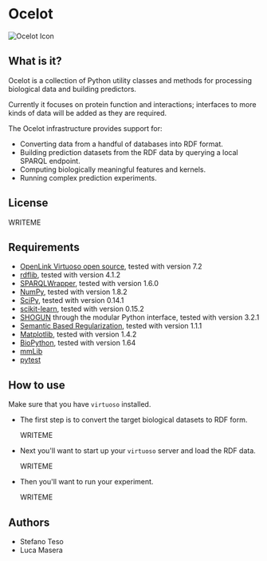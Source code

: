 # Ocelot

![Ocelot Icon](https://upload.wikimedia.org/wikipedia/commons/2/27/Salvador_Dali_NYWTS.jpg)

## What is it?

Ocelot is a collection of Python utility classes and methods for processing
biological data and building predictors.

Currently it focuses on protein function and interactions; interfaces to
more kinds of data will be added as they are required.

The Ocelot infrastructure provides support for:

-   Converting data from a handful of databases into RDF format.
-   Building prediction datasets from the RDF data by querying a local SPARQL
    endpoint.
-   Computing biologically meaningful features and kernels.
-   Running complex prediction experiments.

## License

WRITEME

## Requirements

-   [OpenLink Virtuoso open source](https://github.com/openlink/virtuoso-opensource), tested with version 7.2
-   [rdflib](https://rdflib.readthedocs.org/en/latest/), tested with version 4.1.2
-   [SPARQLWrapper](https://pypi.python.org/pypi/SPARQLWrapper), tested with version 1.6.0
-   [NumPy](http://www.numpy.org/), tested with version 1.8.2
-   [SciPy](http://www.scipy.org/), tested with version 0.14.1
-   [scikit-learn](http://scikit-learn.org/stable/), tested with version 0.15.2
-   [SHOGUN](http://www.shogun-toolbox.org/) through the modular Python interface, tested with version 3.2.1
-   [Semantic Based Regularization](https://sites.google.com/site/semanticbasedregularization/home/software), tested with version 1.1.1
-   [Matplotlib](http://matplotlib.sourceforge.net/), tested with version 1.4.2
-   [BioPython](http://biopython.org), tested with version 1.64
-   [mmLib](http://pymmlib.sourceforge.net/)
-   [pytest](http://pytest.org/latest/)

## How to use

Make sure that you have ``virtuoso`` installed.

-   The first step is to convert the target biological datasets to RDF form.

    WRITEME

-   Next you'll want to start up your ``virtuoso`` server and load the RDF data.

    WRITEME

-   Then you'll want to run your experiment.

    WRITEME

## Authors

- Stefano Teso
- Luca Masera
